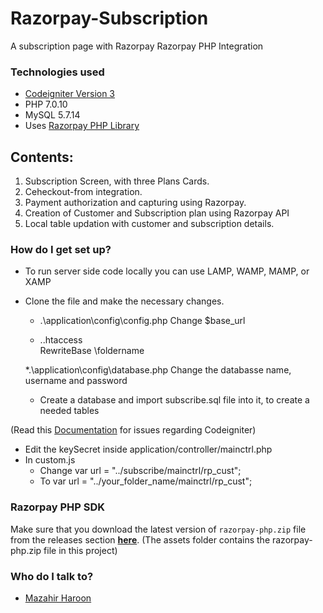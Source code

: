 # Razorpay-Subscription
A subscription page with Razorpay Razorpay PHP Integration

### Technologies used ###
* [Codeigniter Version 3](https://codeigniter.com/) 
* PHP 7.0.10
* MySQL 5.7.14
* Uses [Razorpay PHP Library](https://github.com/razorpay/razorpay-php) 

## Contents:
1. Subscription Screen, with three Plans Cards.
2. Ceheckout-from integration.
3. Payment authorization and capturing using Razorpay.
4. Creation of Customer and Subscription plan using Razorpay API
5. Local table updation with customer and subscription details.

### How do I get set up? ###

* To run server side code locally you can use LAMP, WAMP, MAMP, or XAMP
* Clone the file and make the necessary changes. 
	
	- .\application\config\config.php
		Change $base_url

	- .\.htaccess	
		RewriteBase \foldername
    
  *.\application\config\database.php
		Change the databasse name, username and password
  * Create a database and import subscribe.sql file into it, to create a needed tables 
	
(Read this [Documentation](https://codeigniter.com/user_guide/) for issues regarding Codeigniter)
  
  * Edit the keySecret inside application/controller/mainctrl.php
  * In custom.js 
    - Change
      var url = "../subscribe/mainctrl/rp_cust";
    - To 
       var url = "../your_folder_name/mainctrl/rp_cust";

### Razorpay PHP SDK ###
Make sure that you download the latest version of `razorpay-php.zip` file from
the releases section **[here](https://github.com/razorpay/razorpay-php/releases)**.
(The assets folder contains the razorpay-php.zip file in this project)

### Who do I talk to? ###
* [Mazahir Haroon](mailto:mazahirharoon@gmail.com?Subject=Regarding%20Redrose%20Website)
